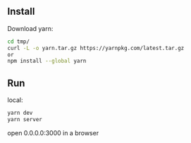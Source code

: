 ## Install

Download yarn:

```bash
cd tmp/
curl -L -o yarn.tar.gz https://yarnpkg.com/latest.tar.gz
or
npm install --global yarn
```

## Run

local:

```bash
yarn dev
yarn server
```

open 0.0.0.0:3000 in a browser
